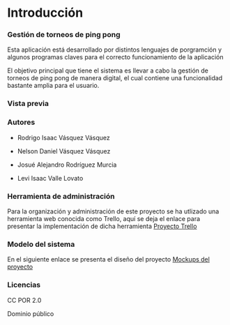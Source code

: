 # Introducción

### Gestión de torneos de ping pong


Esta aplicación está desarrollado por distintos lenguajes de porgramción y algunos programas claves para el correcto funcionamiento de la aplicación

El objetivo principal  que tiene el sistema es llevar a cabo la gestión de torneos de ping pong de manera digital,  el cual contiene una funcionalidad bastante amplia para el usuario.

### Vista previa


### Autores


-  Rodrigo Isaac Vásquez Vásquez

- Nelson Daniel Vásquez Vásquez

- Josué Alejandro Rodríguez Murcia

-  Levi Isaac Valle Lovato

### Herramienta  de administración

Para la organización y administración de este proyecto se ha utlizado una herramienta web conocida como Trello, aquí se deja el enlace para presentar la implementación de dicha herramienta [Proyecto Trello](https://trello.com/invite/b/4Ic2coWF/ATTI1147e99f03dff1c3b714e8af56963d2443392853/proyecto-de-catedra "Proyecto Trello")

### Modelo del sistema

En el siguiente enlace se presenta el diseño del proyecto [Mockups del proyecto](https://balsamiq.cloud/stftzh8/pe25jhi "Mockups del proyecto")

### Licencias

CC POR 2.0

Dominio público
